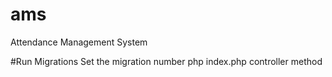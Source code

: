 # ams
Attendance Management System

#Run Migrations
Set the migration number
php index.php controller method